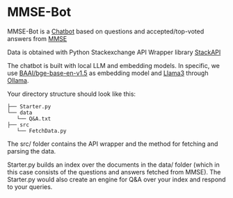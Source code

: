 # MMSE-Bot

MMSE-Bot is a [Chatbot](https://en.wikipedia.org/wiki/Chatbot) based on questions and accepted/top-voted answers from [MMSE](https://mattermodeling.stackexchange.com)

Data is obtained with Python Stackexchange API Wrapper library [StackAPI](https://stackapi.readthedocs.io/)

The chatbot is built with local LLM and embedding models. In specific, we use [BAAI/bge-base-en-v1.5](https://huggingface.co/BAAI/bge-base-en-v1.5) as embedding model and [Llama3](https://www.llama.com/docs/overview) through [Ollama](https://ollama.com).

Your directory structure should look like this:

    ├── Starter.py
    └── data
       └── Q&A.txt
    ├── src
       └── FetchData.py

The src/ folder contains the API wrapper and the method for fetching and parsing the data.

Starter.py builds an index over the documents in the data/ folder (which in this case consists of the questions and answers fetched from MMSE). The Starter.py would also create an engine for Q&A over your index and respond to your queries.
